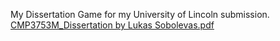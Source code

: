 My Dissertation Game for my University of Lincoln submission.
[CMP3753M_Dissertation by Lukas Sobolevas.pdf](https://github.com/user-attachments/files/17214060/CMP3753M_Dissertation.by.Lukas.Sobolevas.pdf)
